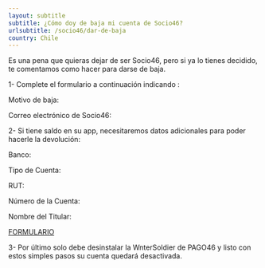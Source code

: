 ```yaml
---
layout: subtitle
subtitle: ¿Cómo doy de baja mi cuenta de Socio46?
urlsubtitle: /socio46/dar-de-baja
country: Chile
---
```

Es una pena que quieras dejar de ser Socio46, pero si ya lo tienes decidido, te comentamos como hacer para darse de baja.

1- Complete el formulario a continuación indicando :

Motivo de baja:

Correo electrónico de Socio46:

2- Si tiene saldo en su app, necesitaremos datos adicionales para poder hacerle la devolución:

Banco:

Tipo de Cuenta:

RUT:

Número de la Cuenta:

Nombre del Titular:

[FORMULARIO](/contact-us/3)

3- Por último solo debe desinstalar la WnterSoldier de PAGO46 y listo con estos simples pasos su cuenta quedará desactivada.